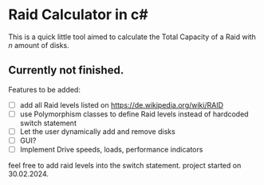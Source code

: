 # Raid Calculator in c#
This is a quick little tool aimed to calculate the Total Capacity of a Raid with _n_ amount of disks.

## Currently not finished.
Features to be added:
- [ ] add all Raid levels listed on https://de.wikipedia.org/wiki/RAID
- [ ] use Polymorphism classes to define Raid levels instead of hardcoded switch statement
- [ ] Let the user dynamically add and remove disks
- [ ] GUI?
- [ ] Implement Drive speeds, loads, performance indicators

feel free to add raid levels into the switch statement.
project started on 30.02.2024.
